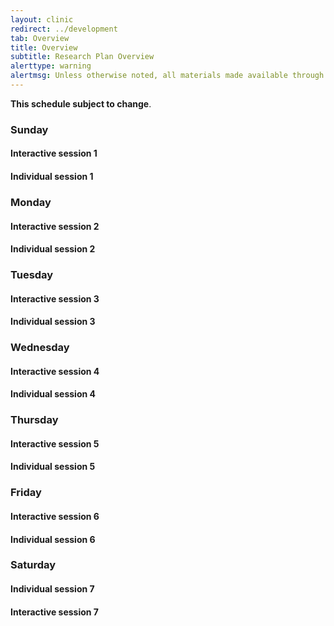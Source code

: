 ```yaml
---
layout: clinic
redirect: ../development
tab: Overview
title: Overview
subtitle: Research Plan Overview
alerttype: warning
alertmsg: Unless otherwise noted, all materials made available through this website and the DAIDD Dropbox are licensed through a <a rel="license" href="http://creativecommons.org/licenses/by/4.0/">CC-BY International License</a>. <a rel="license" href="../license.html">Click here for license details</a>.
---
```


__This schedule subject to change__.

### Sunday

#### Interactive session 1

#### Individual session 1

### Monday

#### Interactive session 2

#### Individual session 2

### Tuesday

#### Interactive session 3

#### Individual session 3

### Wednesday

#### Interactive session 4

#### Individual session 4

### Thursday

#### Interactive session 5

#### Individual session 5

### Friday

#### Interactive session 6

#### Individual session 6

### Saturday

#### Individual session 7

#### Interactive session 7

